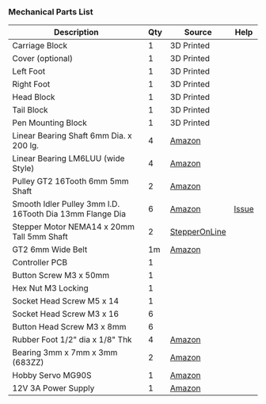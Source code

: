 ### Mechanical Parts List

| Description                                              | Qty  | Source                                                       | Help                                                      |
| -------------------------------------------------------- | ---- | ------------------------------------------------------------ | --------------------------------------------------------- |
| Carriage Block                                           | 1    | 3D Printed                                                   |                                                           |
| Cover (optional)                                         | 1    | 3D Printed                                                   |                                                           |
| Left Foot                                                | 1    | 3D Printed                                                   |                                                           |
| Right Foot                                               | 1    | 3D Printed                                                   |                                                           |
| Head Block                                               | 1    | 3D Printed                                                   |                                                           |
| Tail Block                                               | 1    | 3D Printed                                                   |                                                           |
| Pen Mounting Block                                       | 1    | 3D Printed                                                   |                                                           |
| Linear Bearing Shaft 6mm Dia. x 200 lg.                  | 4    | [Amazon](<https://www.amazon.com/ReliaBot-inches-Hardened-Chrome-Plated/dp/B07R16DRVY>) |                                                           |
| Linear Bearing LM6LUU (wide Style)                       | 4    | [Amazon](<https://www.amazon.com/uxcell-LM6LUU-6mmx12mmx35mm-Bushing-Bearing/dp/B01N3MO4FA>) |                                                           |
| Pulley GT2 16Tooth 6mm 5mm Shaft                         | 2    | [Amazon](<https://www.amazon.com/WINGONEER-Aluminum-Timing-Pulley-Printer/dp/B077YHJHVH>) |                                                           |
| Smooth Idler Pulley 3mm I.D. 16Tooth Dia 13mm Flange Dia | 6    | [Amazon](<https://www.amazon.com/BALITENSEN-Smooth-Pulley-Toothless-Printer/dp/B077GXV7BJ>) | [Issue](https://github.com/bdring/midTbot_esp32/issues/3) |
| Stepper Motor NEMA14 x 20mm Tall 5mm Shaft               | 2    | [StepperOnLine](<https://www.omc-stepperonline.com/nema-14-stepper-motor/nema-14-bipolar-18deg-5ncm-708ozin-04a-10v-35x35x20mm-4-wires-14hs08-0404s.html>) |                                                           |
| GT2 6mm Wide Belt                                        | 1m   | [Amazon](<https://www.amazon.com/Mercurry-Meters-timing-Rostock-GT2-6mm/dp/B071K8HYB4>) |                                                           |
| Controller PCB                                           | 1    |                                                              |                                                           |
| Button Screw M3 x 50mm                                   | 1    |                                                              |                                                           |
| Hex Nut M3 Locking                                       | 1    |                                                              |                                                           |
| Socket Head Screw M5 x 14                                | 1    |                                                              |                                                           |
| Socket Head Screw M3 x 16                                | 6    |                                                              |                                                           |
| Button Head Screw M3 x 8mm                               | 6    |                                                              |                                                           |
| Rubber Foot 1/2" dia x 1/8" Thk                          | 4    | [Amazon](<https://www.amazon.com/Self-Stick-Noise-Dampening-Bumpers-12-pieces/dp/B001WAK6DS>) |                                                           |
| Bearing 3mm x 7mm x 3mm (683ZZ)                          | 2    | [Amazon](<https://www.amazon.com/gp/product/B00ZHSR2QU>)     |                                                           |
| Hobby Servo MG90S                                        | 1    | [Amazon](https://www.amazon.com/s?k=mg90)                    |                                                           |
| 12V 3A Power Supply                                      | 1    | [Amazon](https://www.amazon.com/Adapter-100-240V-Transformers-Switching-Wireless/dp/B073WSWT34) |                                                           |
